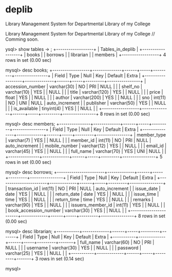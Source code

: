 # deplib
Library Management System for Departmental Library of my College

Library Management System for Departmental Library of my College // Comming soon.

ysql> show tables -> ; +------------------+ | Tables_in_deplib | +------------------+ | books | | borrows | | librarian | | members | +------------------+ 4 rows in set (0.00 sec)

mysql> desc books; +------------------+--------------+------+-----+---------+----------------+ | Field | Type | Null | Key | Default | Extra | +------------------+--------------+------+-----+---------+----------------+ | accession_number | varchar(30) | NO | PRI | NULL | | | shelf_no | varchar(10) | YES | | NULL | | | title | varchar(120) | YES | | NULL | | | price | float | YES | | NULL | | | author | varchar(200) | YES | | NULL | | | sno | int(11) | NO | UNI | NULL | auto_increment | | publisher | varchar(50) | YES | | NULL | | | is_available | tinyint(4) | YES | | NULL | | +------------------+--------------+------+-----+---------+----------------+ 8 rows in set (0.00 sec)

mysql> desc members; +---------------+-------------+------+-----+---------+----------------+ | Field | Type | Null | Key | Default | Extra | +---------------+-------------+------+-----+---------+----------------+ | member_type | varchar(7) | YES | | NULL | | | member_id | int(11) | NO | PRI | NULL | auto_increment | | mobile_number | varchar(12) | YES | | NULL | | | email_id | varchar(45) | YES | | NULL | | | full_name | varchar(70) | YES | UNI | NULL | | +---------------+-------------+------+-----+---------+----------------+ 5 rows in set (0.00 sec)

mysql> desc borrows; +-----------------------+-------------+------+-----+---------+----------------+ | Field | Type | Null | Key | Default | Extra | +-----------------------+-------------+------+-----+---------+----------------+ | transaction_id | int(11) | NO | PRI | NULL | auto_increment | | issue_date | date | YES | | NULL | | | return_date | date | YES | | NULL | | | issue_time | time | YES | | NULL | | | return_time | time | YES | | NULL | | | remarks | varchar(90) | YES | | NULL | | | issuers_member_id | int(11) | YES | | NULL | | | book_accession_number | varchar(30) | YES | | NULL | | +-----------------------+-------------+------+-----+---------+----------------+ 8 rows in set (0.00 sec)

mysql> desc librarian; +-----------+-------------+------+-----+---------+-------+ | Field | Type | Null | Key | Default | Extra | +-----------+-------------+------+-----+---------+-------+ | full_name | varchar(60) | NO | PRI | NULL | | | username | varchar(30) | YES | | NULL | | | password | varchar(25) | YES | | NULL | | +-----------+-------------+------+-----+---------+-------+ 3 rows in set (0.14 sec)

mysql>
